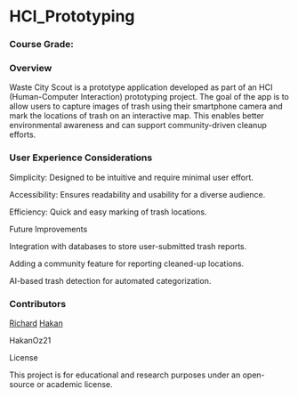 # HCI_Prototyping

### Course Grade: 

### Overview

Waste City Scout is a prototype application developed as part of an HCI (Human-Computer Interaction) prototyping project. The goal of the app is to allow users to capture images of trash using their smartphone camera and mark the locations of trash on an interactive map. This enables better environmental awareness and can support community-driven cleanup efforts.


### User Experience Considerations

Simplicity: Designed to be intuitive and require minimal user effort.

Accessibility: Ensures readability and usability for a diverse audience.

Efficiency: Quick and easy marking of trash locations.

Future Improvements

Integration with databases to store user-submitted trash reports.

Adding a community feature for reporting cleaned-up locations.

AI-based trash detection for automated categorization.


### Contributors

[Richard](https://github.com/richqqrd)
[Hakan](https://github.com/HakanOz21)



HakanOz21

License

This project is for educational and research purposes under an open-source or academic license.
